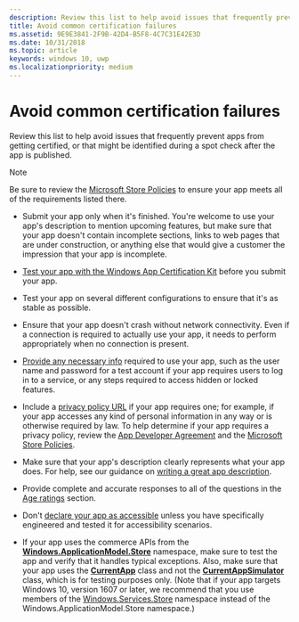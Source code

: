 ```yaml
---
description: Review this list to help avoid issues that frequently prevent apps from getting certified, or that might be identified during a spot check after the app is published.
title: Avoid common certification failures
ms.assetid: 9E9E3841-2F9B-42D4-B5F8-4C7C31E42E3D
ms.date: 10/31/2018
ms.topic: article
keywords: windows 10, uwp
ms.localizationpriority: medium
---
```

# Avoid common certification failures


Review this list to help avoid issues that frequently prevent apps from getting certified, or that might be identified during a spot check after the app is published.

> [!NOTE]
> Be sure to review the [Microsoft Store Policies](store-policies.md) to ensure your app meets all of the requirements listed there.

-   Submit your app only when it's finished. You're welcome to use your app's description to mention upcoming features, but make sure that your app doesn't contain incomplete sections, links to web pages that are under construction, or anything else that would give a customer the impression that your app is incomplete.

-   [Test your app with the Windows App Certification Kit](../debug-test-perf/windows-app-certification-kit.md) before you submit your app.

-   Test your app on several different configurations to ensure that it's as stable as possible.

-   Ensure that your app doesn't crash without network connectivity. Even if a connection is required to actually use your app, it needs to perform appropriately when no connection is present.

-   [Provide any necessary info](notes-for-certification.md) required to use your app, such as the user name and password for a test account if your app requires users to log in to a service, or any steps required to access hidden or locked features.

-   Include a [privacy policy URL](enter-app-properties.md#privacy-policy-url) if your app requires one; for example, if your app accesses any kind of personal information in any way or is otherwise required by law. To help determine if your app requires a privacy policy, review the [App Developer Agreement](/legal/windows/agreements/app-developer-agreement) and the [Microsoft Store Policies](store-policies.md).

-   Make sure that your app's description clearly represents what your app does. For help, see our guidance on [writing a great app description](write-a-great-app-description.md).

-   Provide complete and accurate responses to all of the questions in the [Age ratings](age-ratings.md) section.

-   Don't [declare your app as accessible](product-declarations.md#this-app-has-been-tested-to-meet-accessibility-guidelines) unless you have specifically engineered and tested it for accessibility scenarios.

-   If your app uses the commerce APIs from the [**Windows.ApplicationModel.Store**](/uwp/api/Windows.ApplicationModel.Store) namespace, make sure to test the app and verify that it handles typical exceptions. Also, make sure that your app uses the [**CurrentApp**](/uwp/api/Windows.ApplicationModel.Store.CurrentApp) class and not the [**CurrentAppSimulator**](/uwp/api/Windows.ApplicationModel.Store.CurrentAppSimulator) class, which is for testing purposes only. (Note that if your app targets Windows 10, version 1607 or later, we recommend that you use members of the [Windows.Services.Store](/uwp/api/windows.services.store) namespace instead of the Windows.ApplicationModel.Store namespace.)


 

 
